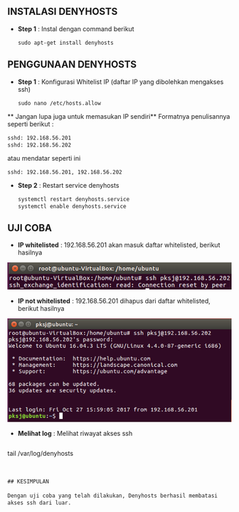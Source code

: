 ## INSTALASI DENYHOSTS

* **Step 1**    : Instal dengan command berikut

  ```
  sudo apt-get install denyhosts
  ```
## PENGGUNAAN DENYHOSTS

* **Step 1**    : Konfigurasi Whitelist IP \(daftar IP yang dibolehkan mengakses ssh\)

  ```
  sudo nano /etc/hosts.allow
  ```

**  Jangan lupa juga untuk memasukan IP sendiri**
Formatnya penulisannya seperti berikut :

```
sshd: 192.168.56.201
sshd: 192.168.56.202
```
atau mendatar seperti ini

```
sshd: 192.168.56.201, 192.168.56.202
```

* **Step 2**    : Restart service denyhosts

  ```
  systemctl restart denyhosts.service
  systemctl enable denyhosts.service
  ```

## UJI COBA

* **IP whitelisted**    : 192.168.56.201 akan masuk daftar whitelisted, berikut hasilnya

![](/assets/denyhosts-hasil1.PNG)

* **IP not whitelisted**    : 192.168.56.201 dihapus dari daftar whitelisted, berikut hasilnya

![](/assets/denyhosts-hasil2.PNG)

* **Melihat log**    : Melihat riwayat akses ssh

  ```
tail /var/log/denyhosts
  ```


## KESIMPULAN

Dengan uji coba yang telah dilakukan, Denyhosts berhasil membatasi akses ssh dari luar.

